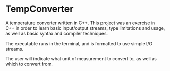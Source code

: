 # TempConverter
A temperature converter written in C++. This project was an exercise in C++ in order to learn basic input/output streams, type limitations and usage, as well as basic syntax and compiler techniques.

The executable runs in the terminal, and is formatted to use simple I/O streams.

The user will indicate what unit of measurement to convert to, as well as which to convert from.
